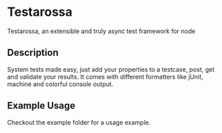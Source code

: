 Testarossa
==========

Testarossa, an extensible and truly async test framework for node

Description
-----------
System tests made easy, just add your properties to a testcase, post, get and validate your results.
It comes with different formatters like jUnit, machine and colorful console output.

Example Usage
-------------
Checkout the example folder for a usage example.
